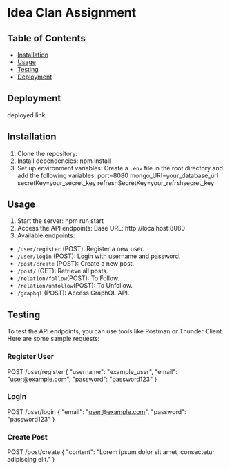 # Idea Clan Assignment

## Table of Contents

- [Installation](#installation)
- [Usage](#usage)
- [Testing](#testing)
- [Deployment](#deployment)


## Deployment

deployed link: 

## Installation

1. Clone the repository:
2. Install dependencies:  npm install
3. Set up environment variables:
Create a `.env` file in the root directory and add the following variables:
port=8080
mongo_URI=your_database_url
secretKey=your_secret_key
refreshSecretKey=your_refrshsecret_key



## Usage

1. Start the server: npm run start
2. Access the API endpoints: Base URL: http://localhost:8080
3. Available endpoints:
- `/user/register` (POST): Register a new user.
- `/user/login` (POST): Login with username and password.
- `/post/create` (POST): Create a new post.
- `/post/` (GET): Retrieve all posts.
- `/relation/follow`(POST): To Follow.
- `/relation/unfollow`(POST): To Unfollow.
- `/graphql` (POST): Access GraphQL API.

## Testing

To test the API endpoints, you can use tools like Postman or Thunder Client. Here are some sample requests:

### Register User
POST /user/register
{
"username": "example_user",
"email": "user@example.com",
"password": "password123"
}


### Login
POST /user/login
{
"email": "user@example.com",
"password": "password123"
}


### Create Post
POST /post/create
{
"content": "Lorem ipsum dolor sit amet, consectetur adipiscing elit."
}



